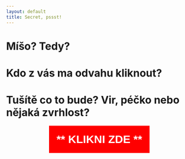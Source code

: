 ```yaml
---
layout: default
title: Secret, pssst!
---
```


# Míšo? Tedy?

# Kdo z vás ma odvahu kliknout?

# Tušítě co to bude? Vir, péčko nebo nějaká zvrhlost?

<p align="center"><a style="margin: 0 auto;" href="https://www.cameo.com/v/60e8a0b5e4985a001dd59cdc?utm_campaign=video_share_to_copy"><button style=" padding: 20px; border: 0 none; background-color: red; color: white; font-size: 30px; font-weight: 900; ">** KLIKNI ZDE **</button></a></p>
